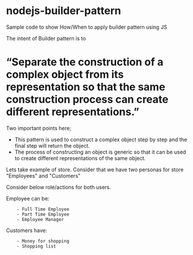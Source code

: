 # nodejs-builder-pattern
Sample code to show How/When to apply builder pattern using JS

The intent of Builder pattern is to 
# “Separate the construction of a complex object from its representation so that the same construction process can create different representations.” 

Two important points here;
 - This pattern is used to construct a complex object step by step and the final step will return the object. 
 - The process of constructing an object is generic so that it can be used to create different representations of the same object.
 
 Lets take example of store. Consider that we have two personas for store "Employees" and "Customers"
 
 Consider below role/actions for both users.

 Employee can be:

        - Full Time Employee
        - Part Time Employee
        - Employee Manager

Customers have:

        - Money for shopping 
        - Shopping list




